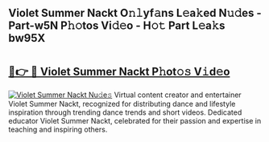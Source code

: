 ## Violet Summer Nackt O𝚗𝚕yf𝚊ns L𝚎a𝚔ed N𝚞𝚍es - Part-w5N P𝚑𝚘tos Vi𝚍𝚎o - H𝚘𝚝 Part L𝚎a𝚔s bw95X

# <h2><a href="http://kf3z0xg.oniu.top/?m=Violet+Summer+Nackt">🔗👉 🔴 Violet Summer Nackt P𝚑ot𝚘𝚜 V𝚒d𝚎o</a></h2>

[![Violet Summer Nackt Nu𝚍e𝚜](https://i.imgur.com/0qMVB7G.gif)](http://kf3z0xg.oniu.top/?m=Violet+Summer+Nackt)
Virtual content creator and entertainer Violet Summer Nackt, recognized for distributing dance and lifestyle inspiration through trending dance trends and short videos. Dedicated educator Violet Summer Nackt, celebrated for their passion and expertise in teaching and inspiring others.  
